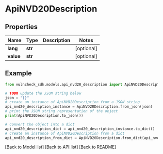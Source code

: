 # ApiNVD20Description


## Properties

Name | Type | Description | Notes
------------ | ------------- | ------------- | -------------
**lang** | **str** |  | [optional] 
**value** | **str** |  | [optional] 

## Example

```python
from vulncheck_sdk.models.api_nvd20_description import ApiNVD20Description

# TODO update the JSON string below
json = "{}"
# create an instance of ApiNVD20Description from a JSON string
api_nvd20_description_instance = ApiNVD20Description.from_json(json)
# print the JSON string representation of the object
print(ApiNVD20Description.to_json())

# convert the object into a dict
api_nvd20_description_dict = api_nvd20_description_instance.to_dict()
# create an instance of ApiNVD20Description from a dict
api_nvd20_description_from_dict = ApiNVD20Description.from_dict(api_nvd20_description_dict)
```
[[Back to Model list]](../README.md#documentation-for-models) [[Back to API list]](../README.md#documentation-for-api-endpoints) [[Back to README]](../README.md)


